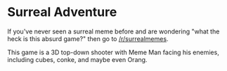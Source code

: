 # Surreal Adventure

If you've never seen a surreal meme before and are wondering "what the heck is this absurd game?" then go to [/r/surrealmemes](https://www.reddit.com/r/surrealmemes).

This game is a 3D top-down shooter with Meme Man facing his enemies, including cubes, conke, and maybe even Orang.

